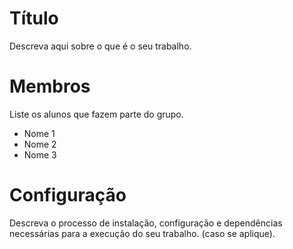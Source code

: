 # Título
Descreva aqui sobre o que é o seu trabalho.


# Membros
Liste os alunos que fazem parte do grupo.
* Nome 1
* Nome 2
* Nome 3


# Configuração
Descreva o processo de instalação, configuração e dependências necessárias para a execução do seu trabalho. (caso se aplique).